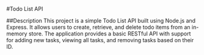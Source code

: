 #Todo List API

##Description
This project is a simple Todo List API built using Node.js and Express. It allows users to create, retrieve, and delete todo items from an in-memory store. 
The application provides a basic RESTful API with support for adding new tasks, viewing all tasks, and removing tasks based on their ID.
